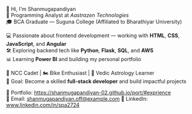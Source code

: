 👋 Hi, I'm Shanmugapandiyan  
💼 Programming Analyst at *Aastrazen Technologies*  
🎓 BCA Graduate — Suguna College (Affiliated to Bharathiyar University)  

💻 Passionate about frontend development — working with **HTML**, **CSS**, **JavaScript**, and **Angular**  
🛠️ Exploring backend tech like **Python**, **Flask**, **SQL**, and **AWS**  
📊 Learning **Power BI** and building my personal portfolio  

🌟 NCC Cadet | 🏍️ Bike Enthusiast | 🌙 Vedic Astrology Learner  
🎯 Goal: Become a skilled **full-stack developer** and build impactful projects  

🔗 Portfolio: https://shanmugapandiyan-02.github.io/port/#exprience  
📧 Email: shanmugapandiyan.off@example.com 
🔗 LinkedIn: www.linkedin.com/in/spa2724

